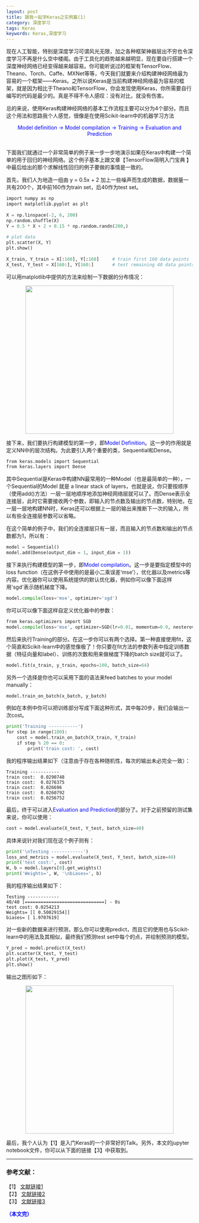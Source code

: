 ```yaml
---
layout: post
title: 跟我一起学Keras之实例篇(1)
category: 深度学习
tags: Keras
keywords: Keras,深度学习
---
```



现在人工智能，特别是深度学习可谓风光无限，加之各种框架神器层出不穷也令深度学习不再是什么空中楼阁。由于工具化的趋势越来越明显，现在要自行搭建一个深度神经网络已经变得越来越容易。你可能听说过的框架有TensorFlow、Theano、Torch、Caffe、MXNet等等，今天我们就要来介绍构建神经网络最为容易的一个框架——Keras。之所以说Keras是当前构建神经网络最为容易的框架，就是因为相比于Theano和TensorFlow，你会发现使用Keras，你所需要自行编写的代码是最少的。真是不得不令人感叹：没有对比，就没有伤害。

总的来说，使用Keras构建神经网络的基本工作流程主要可以分为4个部分。而且这个用法和思路我个人感觉，很像是在使用Scikit-learn中的机器学习方法<br>
<p align="center">
<span style="color:blue">Model definition → Model compilation → Training → Evaluation and Prediction </span></p><br>
下面我们就通过一个非常简单的例子来一步一步地演示如果在Keras中构建一个简单的用于回归的神经网络。这个例子基本上跟文章【TensorFlow简明入门宝典 】中最后给出的那个求解线性回归的例子要做的事情是一致的。

首先，我们人为地造一组由 y = 0.5x + 2 加上一些噪声而生成的数据，数据量一共有200个，其中前160作为train set，后40作为test set。

```python
import numpy as np  
import matplotlib.pyplot as plt  
  
X = np.linspace(-2, 6, 200)  
np.random.shuffle(X)  
Y = 0.5 * X + 2 + 0.15 * np.random.randn(200,)   
  
# plot data  
plt.scatter(X, Y)  
plt.show()  
  
X_train, Y_train = X[:160], Y[:160]     # train first 160 data points  
X_test, Y_test = X[160:], Y[160:]       # test remaining 40 data points  
```

可以用matplotlib中提供的方法来绘制一下数据的分布情况：

<p align="center">
<img src="https://fzuo.github.io/assets/img/keras/keras01.png" width="400">
</p>

接下来，我们要执行构建模型的第一步，即<span style="color:blue">Model Definition</span>。这一步的作用就是定义NN中的层次结构。为此要引入两个重要的类，Sequential和Dense。

```python
from keras.models import Sequential  
from keras.layers import Dense  
```

其中Sequential是Keras中构建NN最常用的一种Model（也是最简单的一种），一个Sequential的Model 就是 a linear stack of layers，也就是说，你只要按顺序（使用add()方法）一层一层地顺序地添加神经网络层就可以了。而Dense表示全连接层，此时它需要接收两个参数，即输入的节点数及输出的节点数，特别地，在一层一层地构建NN时，Keras还可以根据上一层的输出来推断下一次的输入，所以有些全连接层参数可以省略。

在这个简单的例子中，我们的全连接层只有一层，而且输入的节点数和输出的节点数都为1，所以有：

```python
model = Sequential()  
model.add(Dense(output_dim = 1, input_dim = 1))  
```

接下来执行构建模型的第一步，即<span style="color:blue">Model compilation</span>。这一步是要指定模型中的loss function（在这例子中使用的是最小二乘误差‘mse’），优化器以及metrics等内容。优化器你可以使用系统提供的默认优化器，例如你可以像下面这样用'sgd'表示随机梯度下降。

```python
model.compile(loss='mse', optimizer='sgd')  
```

你可以可以像下面这样自定义优化器中的参数：

```python
from keras.optimizers import SGD  
model.compile(loss='mse', optimizer=SGD(lr=0.01, momentum=0.9, nesterov=True))  
```

然后来执行Training的部分。在这一步你可以有两个选择。第一种直接使用fit，这个简直和Scikit-learn中的感觉像极了！你只要在fit方法的参数列表中指定训练数据（特征向量和label）、训练的次数和用来做梯度下降的batch size就可以了。

```python
model.fit(x_train, y_train, epochs=100, batch_size=64)
```

另外一个选择是你也可以采用下面的语法来feed batches to your model manually：

```python
model.train_on_batch(x_batch, y_batch)
```

例如在本例中你可以把训练部分写成下面这种形式，其中每20步，我们会输出一次cost。

```python
print('Training -----------')  
for step in range(100):  
    cost = model.train_on_batch(X_train, Y_train)  
    if step % 20 == 0:  
        print('train cost: ', cost)  
```

我的程序输出结果如下（注意由于存在各种随机性，每次的输出未必完全一致）：

```
Training -----------
train cost:  0.0290748
train cost:  0.0276375
train cost:  0.026696
train cost:  0.0260792
train cost:  0.0256752
```

最后，终于可以进入<span style="color:blue">Evaluation and Prediction</span>的部分了。对于之前预留的测试集来说，你可以使用：

```python
cost = model.evaluate(X_test, Y_test, batch_size=40)
```

具体来说针对我们现在这个例子则有：

```python
print('\nTesting ------------')  
loss_and_metrics = model.evaluate(X_test, Y_test, batch_size=40)  
print('test cost:', cost)  
W, b = model.layers[0].get_weights()  
print('Weights=', W, '\nbiases=', b)  
```

我的程序输出结果如下：

```
Testing ------------  
40/40 [==============================] - 0s  
test cost: 0.0254213  
Weights= [[ 0.50829154]]   
biases= [ 1.9707619]  
```

对一些新的数据来进行预测，那么你可以使用predict，而且它的使用也与Scikit-learn中的用法及其相似，最终我们预测test set中每个的点，并绘制预测的模型。

```python
Y_pred = model.predict(X_test)  
plt.scatter(X_test, Y_test)  
plt.plot(X_test, Y_pred)  
plt.show()  
```

输出之图形如下：

<p align="center">
<img src="https://fzuo.github.io/assets/img/keras/keras02.png" width="400">
</p>

最后，我个人认为【1】是入门Keras的一个非常好的Talk。另外，本文的jupyter notebook文件，你可以从下面的链接【3】中获取到。

-------------------------------------
### 参考文献：

【1】 [文献链接1](https://www.youtube.com/watch?v=OUMDUq5OJLg)<br>
【2】 [文献链接2](https://keras.io/#getting-started-30-seconds-to-keras)<br>
【3】 [文献链接3](https://pan.baidu.com/s/1jI8CgHw)<br>

<span style="color:blue">**（本文完）**</span>
